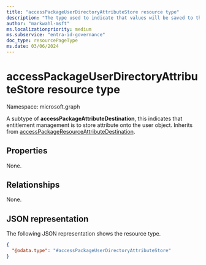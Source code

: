 ```yaml
---
title: "accessPackageUserDirectoryAttributeStore resource type"
description: "The type used to indicate that values will be saved to the user object."
author: "markwahl-msft"
ms.localizationpriority: medium
ms.subservice: "entra-id-governance"
doc_type: resourcePageType
ms.date: 03/06/2024
---
```


# accessPackageUserDirectoryAttributeStore resource type

Namespace: microsoft.graph

A subtype of **accessPackageAttributeDestination**, this indicates that entitlement management is to store attribute onto the user object. Inherits from [accessPackageResourceAttributeDestination](../resources/accesspackageresourceattributedestination.md).

## Properties
None.

## Relationships
None.

## JSON representation
The following JSON representation shows the resource type.
<!-- {
  "blockType": "resource",
  "@odata.type": "microsoft.graph.accessPackageUserDirectoryAttributeStore",
  "baseType": "microsoft.graph.accessPackageResourceAttributeDestination"
}
-->
``` json
{
  "@odata.type": "#accessPackageUserDirectoryAttributeStore"
}
```
